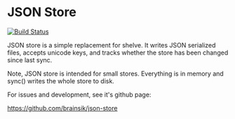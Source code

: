 # JSON Store

[![Build Status](https://secure.travis-ci.org/brainsik/json-store.png?branch=master)](https://travis-ci.org/brainsik/json-store)

JSON store is a simple replacement for shelve. It writes JSON serialized files,
accepts unicode keys, and tracks whether the store has been changed since last
sync.

Note, JSON store is intended for small stores. Everything is in memory and
sync() writes the whole store to disk.

For issues and development, see it's github page:

https://github.com/brainsik/json-store
